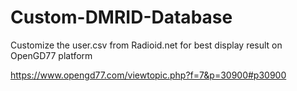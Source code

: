 # Custom-DMRID-Database
Customize the user.csv from Radioid.net for best display result on OpenGD77 platform

https://www.opengd77.com/viewtopic.php?f=7&p=30900#p30900
